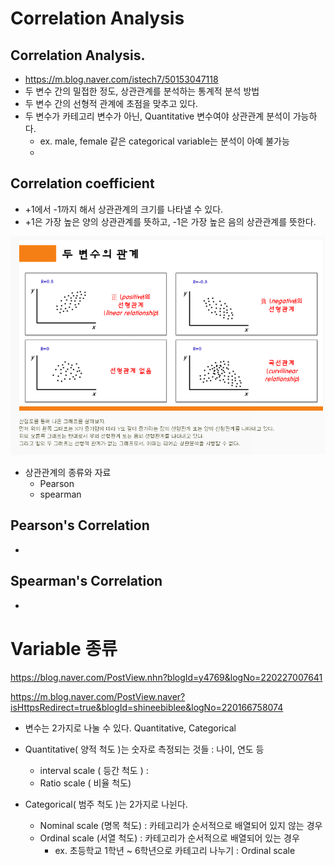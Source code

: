 # Correlation Analysis



## Correlation Analysis.

- https://m.blog.naver.com/istech7/50153047118
- 두 변수 간의 밀접한 정도, 상관관계를 분석하는 통계적 분석 방법
-  두 변수 간의 선형적 관계에 초점을 맞추고 있다.
- 두 변수가 카테고리 변수가 아닌, Quantitative 변수여야 상관관계 분석이 가능하다.
  - ex. male, female 같은 categorical variable는 분석이 아예 불가능
  - 

## Correlation coefficient

* +1에서 -1까지 해서 상관관계의 크기를 나타낼 수 있다.
*  +1은 가장 높은 양의 상관관계를 뜻하고, -1은 가장 높은 음의 상관관계를 뜻한다.

![correlation_variable](Correlation_Analysis.assets/correlation_variable.png)



* 상관관계의 종류와 자료
  * Pearson
  * spearman



## Pearson's Correlation

* 

## Spearman's Correlation

* 





# Variable 종류

https://blog.naver.com/PostView.nhn?blogId=y4769&logNo=220227007641

https://m.blog.naver.com/PostView.naver?isHttpsRedirect=true&blogId=shineebiblee&logNo=220166758074



* 변수는 2가지로 나눌 수 있다. Quantitative, Categorical
* Quantitative( 양적 척도 )는 숫자로 측정되는 것들 : 나이, 연도 등
  * interval scale ( 등간 척도 ) : 
  * Ratio scale ( 비율 척도)



* Categorical( 범주 척도 )는 2가지로 나뉜다.
  * Nominal scale (명목 척도) : 카테고리가 순서적으로 배열되어 있지 않는 경우
  * Ordinal scale (서열 척도) : 카테고리가 순서적으로 배열되어 있는 경우
    * ex.  초등학교 1학년 ~ 6학년으로 카테고리 나누기 : Ordinal scale

